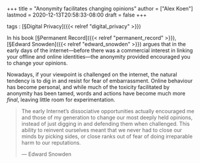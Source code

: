 +++
title = "Anonymity facilitates changing opinions"
author = ["Alex Koen"]
lastmod = 2020-12-13T20:58:33-08:00
draft = false
+++

tags
: [§Digital Privacy]({{< relref "digital_privacy" >}})

In his book [§Permanent Record]({{< relref "permanent_record" >}}), [§Edward Snowden]({{< relref "edward_snowden" >}}) argues that in the early days of the internet—before there was a commercial interest in linking your offline and online identities—the anonymity provided encouraged you to change your opinions.

Nowadays, if your viewpoint is challenged on the internet, the natural tendency is to dig in and resist for fear of embarrassment. Online behaviour has become personal, and while much of the toxicity facilitated by anonymity has been tamed, words and actions have become much more _final_, leaving little room for experimentation.

> The early Internet’s dissociative opportunities actually encouraged me and those of my generation to change our most deeply held opinions, instead of just digging in and defending them when challenged. This ability to reinvent ourselves meant that we never had to close our minds by picking sides, or close ranks out of fear of doing irreparable harm to our reputations.
>
> — Edward Snowden
